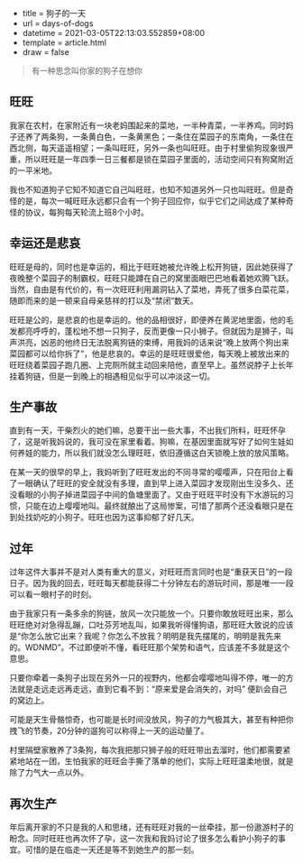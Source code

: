  - title = 狗子的一天
 - url = days-of-dogs
 - datetime = 2021-03-05T22:13:03.552859+08:00
 - template = article.html
 - draw = false

> 有一种思念叫你家的狗子在想你

<!--more-->

## 旺旺

我家在农村，在家附近有一块老妈围起来的菜地，一半种青菜，一半养鸡。同时妈子还养了两条狗，一条黄白色，一条黄黑色；一条住在菜园子的东南角，一条住在西北侧，每天遥遥相望；一条叫旺旺，另外一条也叫旺旺。由于村里偷狗现象很严重，所以旺旺是一年四季一日三餐都是锁在菜园子里面的，活动空间只有狗窝附近的一平米地。

我也不知道狗子它知不知道它自己叫旺旺，也知不知道另外一只也叫旺旺。但是奇怪的是，每次一喊旺旺永远都只会有一个狗子回应你，似乎它们之间达成了某种奇怪的协议，每狗每天轮流上班8个小时。

## 幸运还是悲哀

旺旺是母的，同时也是幸运的，相比于旺旺她被允许晚上松开狗链，因此她获得了夜晚整个菜园子的制霸权，旺旺只能蹲在自己的窝里面眼巴巴地看着她欢腾飞跃。当然，自由是有代价的，有一次旺旺利用漏洞钻入了菜地，弄死了很多白菜花菜，随即而来的是一顿来自母亲慈祥的打以及“禁闭”数天。

旺旺是公的，是悲哀的也是幸运的。他的品相很好，即便养在黄泥地里面，他的毛发都亮呼呼的，蓬松地不想一只狗子，反而更像一只小狮子。但就因为是狮子，叫声洪亮，凶恶的他终日无法脱离狗链的束缚，用我妈的话来说“晚上放两个狗出来菜园都可以给你拆了”，他是悲哀的。幸运的是旺旺很爱他，每天晚上被放出来的旺旺绕着菜园子跑几圈、上完厕所就主动回来陪他，直至早上。虽然说脖子上长年挂着狗链，但是一到晚上的相遇相见似乎可以冲淡这一切。

## 生产事故

直到有一天，干柴烈火的她们嘛，总要干出一些大事，不出我们所料，旺旺怀孕了，这是听我妈说的，我可没在家里看着。狗嘛，在基因里面就写好了如何生娃如何养娃的能力，所以我们就没怎么理旺旺，依旧遵循这白天锁晚上放的放风策略。

在某一天的很早的早上，我妈听到了旺旺发出的不同寻常的嘤嘤声，只在阳台上看了一眼确认了旺旺的安全就没有多理，直到早上进入菜园才发现刚出生没多久、还没看眼的小狗子掉进菜园子中间的鱼塘里面了。又由于旺旺平时没有下水游玩的习惯，只能在边上嘤嘤地叫。最终就酿出了这局惨案，可惜了那两个还没看眼只是在到处找奶吃的小狗子。旺旺也因为这事抑郁了好几天。

## 过年

过年这件大事并不是对人类有重大的意义，对旺旺而言同时也是“重获天日”的一段日子。因为我的回去，旺旺每天都能获得二十分钟左右的游玩时间，那是唯一一段可以看一眼村子的时刻。

由于我家只有一条多余的狗链，放风一次只能放一个。只要你敢放旺旺出来，那么旺旺绝对对急得乱蹦，口吐芬芳地乱叫，如果我听得懂狗语，那旺旺大致说的应该是“你怎么放它出来？我呢？你怎么不放我？明明是我先摆尾的，明明是我先来的。WDNMD”。不过即便听不懂，看旺旺那个架势和语气，应该差不多就是这个意思。

只要你牵着一条狗子出现在另外一只的视野内，他都会嘤嘤地叫得不停，唯一的方法就是走远走远再走远，直到它看不到：“原来爱是会消失的，对吗” 便趴会自己的窝边上。

可能是天生骨骼惊奇，也可能是长时间没放风，狗子的力气极其大，甚至有种把你拽飞的节奏，20分钟的遛狗可以称得上一天的运动量了。

村里隔壁家散养了3条狗，每次我把那只狮子般的旺旺带出去溜时，他们都需要紧紧地站在一团，生怕我家的旺旺会手撕了落单的他们，实际上旺旺温柔地很，就是除了力气大一点以外。

## 再次生产

年后离开家的不只是我的人和思绪，还有旺旺对我的一丝牵挂，那一份遨游村子的盼念。同时旺旺也再次怀了孕，这一次我和我妈讨论了很多怎么看护小狗子的事宜。可惜的是在临走一天还是等不到她生产的那一刻。